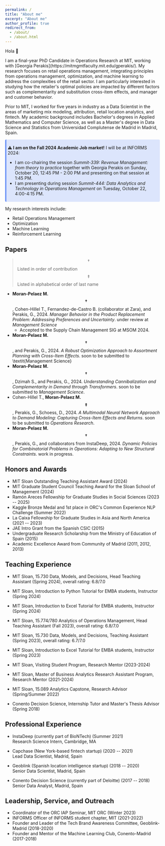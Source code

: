 ```yaml
---
permalink: /
title: "About me"
excerpt: "About me"
author_profile: true
redirect_from: 
  - /about/
  - /about.html
---
```




<p>Hola &#128075; </p>
I am a final-year PhD Candidate in Operations Research at MIT, working with [Georgia Perakis](https://mitmgmtfaculty.mit.edu/gperakis/). My research focuses on retail operations management, integrating principles from operations management, optimization, and machine learning to address the complexities of the retail sector. I am particularly interested in studying how the retailer's optimal policies are impacted by different factors such as complementarity and substitution cross-item effects, and  manager and customer behavior.

Prior to MIT, I worked for five years in industry as a Data Scientist in the areas of marketing mix modeling, attribution, retail location analytics, and fintech. My academic background includes Bachelor's degrees in Applied Mathematics and Computer Science, as well as a Master's degree in Data Science and Statistics from Universidad Complutense de Madrid in Madrid, Spain. 

<div class="warning" style='background-color:#dce5fc; border-left: solid #6a92f7 4px; border-radius: 4px; padding:0.3em; margin-bottom:1em;'>
<span>
<p><b>	&#9888; I am on the Fall 2024 Academic Job market!</b> I will be at INFORMS 2024:
<ul>
  <li>I am co-chairing the session <em>Summit-339: Revenue Management: from theory to practice</em> together with  Georgia Perakis on Sunday, October 20, 12:45 PM - 2:00 PM and presenting on that session at 1:45 PM.</li>
  <li>I am presenting during session <em>Summit-444: Data Analytics and Technology in Operations Management</em> on Tuesday, October 22, 4:00-4:15 PM.</li>
</ul></p>
</span>
</div>

My research interests include:
- Retail Operations Management
- Optimization
- Machine Learning
- Reinforcement Learning


## Papers

> $$\dagger$$Listed in order of contribution <br> 
> $$\ddagger$$Listed in alphabetical order of last name

- **Moran-Pelaez M.$$\dagger$$**, Cohen-Hillel T., Fernandez-de-Castro B. (collaborator at Zara), and Perakis, G., 2024. *Manager Behavior in the Product Replacement Problem: Addressing Preferences and Uncertainty*. under review at *Management Science*
    - Accepted to the Supply Chain Management SIG at MSOM 2024.
- **Moran-Pelaez M.$$\dagger$$**, and Perakis, G., 2024. *A Robust Optimization Approach to Assortment Planning with Cross-Item Effects*. soon to be submitted to \textit{Management Science}
- **Moran-Pelaez M.$$\dagger$$**, Dzimah S., and Perakis, G., 2024. *Understanding Cannibalization and Complementarity in Demand through Transformers*. soon to be submitted to *Management Science*.
- Cohen-Hillel T., **Moran-Pelaez M.$$\ddagger$$**, Perakis, G., Schoess, D., 2024. *A Multimodal Neural Network Approach to Demand Modeling: Capturing Cross-Item Effects and Returns*. soon to be submitted to *Operations Research*.
- **Moran-Pelaez M.$$\dagger$$**, Perakis, G., and collaborators from InstaDeep, 2024. *Dynamic Policies for Combinatorial Problems in Operations: Adapting to New Structural Constraints*. work in progress.

## Honors and Awards
- MIT Sloan Outstanding Teaching Assistant Award (2024)
- MIT Graduate Student Council Teaching Award for the Sloan School of Management (2024)
- Ramón Areces Fellowship for Graduate Studies in Social Sciences (2023 -- 2025)
- Kaggle Bronze Medal and 1st place in ORC's Common Experience NLP Challenge (Summer 2022)
- La Caixa Fellowship for Graduate Studies in Asia and North America (2021 -- 2023)
- JAE Intro Grant from the Spanish CSIC (2015)
- Undergraduate Research Scholarship from the Ministry of Education of Spain (2015)
- Academic Excellence Award from Community of Madrid (2011, 2012, 2013)

## Teaching Experience


- MIT Sloan, 15.730 Data, Models, and Decisions, Head Teaching Assistant (Spring 2024), overall rating: 6.8/7.0
- MIT Sloan, Introduction to Python Tutorial for EMBA students, Instructor (Spring 2024)
- MIT Sloan, Introduction to Excel Tutorial for EMBA students, Instructor (Spring 2024)
- MIT Sloan, 15.774/780 Analytics of Operations Management, Head Teaching Assistant (Fall 2023), overall rating: 6.8/7.0
- MIT Sloan, 15.730 Data, Models, and Decisions, Teaching Assistant (Spring 2023), overall rating: 6.7/7.0
- MIT Sloan, Introduction to Excel Tutorial for EMBA students, Instructor (Spring 2023)

- MIT Sloan, Visiting Student Program, Research Mentor (2023-2024)
- MIT Sloan, Master of Business Analytics Research Assistant Program, Research Mentor (2021-2024)
- MIT Sloan, 15.089 Analytics Capstone, Research Advisor (Spring/Summer 2022)

- Conento Decision Science, Internship Tutor and Master's Thesis Advisor (Spring 2018)


## Professional Experience

- InstaDeep (currently part of BioNTech) (Summer 2021)  
  Research Science Intern, Cambridge, MA

- Capchase (New York-based fintech startup) (2020 -- 2021)  
  Lead Data Scientist, Madrid, Spain 

- Geoblink (Spanish location intelligence startup) (2018 -- 2020)  
  Senior Data Scientist, Madrid, Spain

- Conento Decision Science (currently part of Deloitte) (2017 -- 2018)  
  Senior Data Analyst, Madrid, Spain 

## Leadership, Service, and Outreach

- Coordinator of the ORC IAP Seminar, MIT ORC (Winter 2023)
- INFORMS Officer of INFORMS student chapter, MIT (2021-2022)  
- Founder and Leader of the Tech Brand Awareness Committee, Geoblink-Madrid (2018-2020)  
- Founder and Mentor of the Machine Learning Club, Conento-Madrid (2017-2018) 
